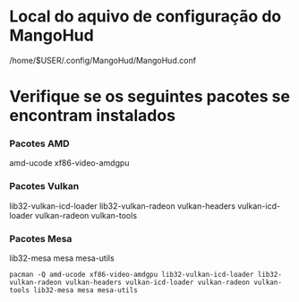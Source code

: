 # Local do aquivo de configuração do MangoHud
/home/$USER/.config/MangoHud/MangoHud.conf

# Verifique se os seguintes pacotes se encontram instalados

### Pacotes AMD
amd-ucode
xf86-video-amdgpu

### Pacotes Vulkan
lib32-vulkan-icd-loader
lib32-vulkan-radeon
vulkan-headers
vulkan-icd-loader
vulkan-radeon
vulkan-tools

### Pacotes Mesa
lib32-mesa
mesa
mesa-utils

```
pacman -Q amd-ucode xf86-video-amdgpu lib32-vulkan-icd-loader lib32-vulkan-radeon vulkan-headers vulkan-icd-loader vulkan-radeon vulkan-tools lib32-mesa mesa mesa-utils
```

